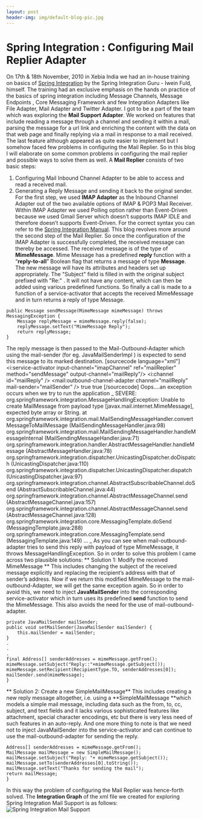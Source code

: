 ```yaml
---
layout: post
header-img: img/default-blog-pic.jpg
---
```


# Spring Integration : Configuring Mail Replier Adapter

On 17th & 18th November, 2010 in Xebia India we had an in-house training on basics of [Spring Integration](http://www.springsource.org/spring-integration) by the Spring Integration Guru - Iwein Fuld, himself. The training had an exclusive emphasis on the hands on practice of the basics of spring integration including Message Channels, Message Endpoints , Core Messaging Framework and few Integration Adapters like File Adapter, Mail Adapter and Twitter Adapter. I got to be a part of the team which was exploring the **Mail Support Adapter**. We worked on features that include reading a message through a channel and sending it within a mail, parsing the message for a url link and enriching the content with the data on that web page and finally replying via a mail in response to a mail received. The last feature although appeared as quite easier to implement but I somehow faced few problems in configuring the Mail Replier. So in this blog I will elaborate on some common problems in configuring the mail replier and possible ways to solve them as well. A **Mail Replier** consists of two basic steps: 

  1. Configuring Mail Inbound Channel Adapter to be able to access and read a received mail.
  2. Generating a Reply Message and sending it back to the original sender.
For the first step, we used **IMAP Adapter** as the Inbound Channel Adapter out of the two available options of IMAP & POP3 Mail Receiver. Within IMAP Adapter we used Polling option rather than Event-Driven because we used Gmail Server which doesn’t supports IMAP IDLE and therefore doesn’t supports Event-Driven. For the correct syntax you can refer to the [Spring Integration Manual](http://static.springsource.org/spring-integration/docs/2.0.0.RELEASE/reference/htmlsingle/#mail-inbound). This blog revolves more around the second step of the Mail Replier. So once the configuration of the IMAP Adapter is successfully completed, the received message can thereby be accessed. The received message is of the type of **MimeMessage**. Mime Message has a predefined **reply** function with a “**reply-to-all**” Boolean flag that returns a message of type **Message**. The new message will have its attributes and headers set up appropriately. The "Subject" field is filled in with the original subject prefixed with "Re:" . It will not have any content, which can then be added using various predefined functions. So finally a call is made to a function of a service-activator that accepts the received MimeMessage and in turn returns a reply of type Message. 
    
    
    public Message sendMessage(MimeMessage mimeMessage) throws MessagingException {
     	Message replyMessage = mimeMessage.reply(false);
    	replyMessage.setText("MimeMessage Reply");
    	return replyMessage;
    }

The reply message is then passed to the Mail-Outbound-Adapter which using the mail-sender (for eg. JavaMailSenderImpl ) is expected to send this message to its marked destination. [sourcecode language="xml"] <i:service-activator input-channel="imapChannel" ref="mailReplier" method="sendMessage" output-channel="mailReply"/> <i:channel id="mailReply" /> <bean id="mailReplier" class="com.xebia.nuse.mail.ImapReplyActivator" /> <mail:outbound-channel-adapter channel="mailReply" mail-sender="mailSender" /> <bean id="mailSender" class="org.springframework.mail.javamail.JavaMailSenderImpl"> <property name="host" value="${mail.host}" /> <property name="username" value="${mail.username}" /> <property name="password" value="${mail.password}" /> <property name="javaMailProperties"> <props> <prop key="mail.smtp.auth">true</prop> <prop key="mail.smtp.starttls.enable">true</prop> </props> </property> </bean> [/sourcecode] Oops….an exception occurs when we try to run the application _ SEVERE: org.springframework.integration.MessageHandlingException: Unable to create MailMessage from payload type [javax.mail.internet.MimeMessage], expected byte array or String. at org.springframework.integration.mail.MailSendingMessageHandler.convertMessageToMailMessage (MailSendingMessageHandler.java:98) org.springframework.integration.mail.MailSendingMessageHandler.handleMessageInternal (MailSendingMessageHandler.java:71) org.springframework.integration.handler.AbstractMessageHandler.handleMessage (AbstractMessageHandler.java:78) org.springframework.integration.dispatcher.UnicastingDispatcher.doDispatch (UnicastingDispatcher.java:110) org.springframework.integration.dispatcher.UnicastingDispatcher.dispatch (UnicastingDispatcher.java:97) org.springframework.integration.channel.AbstractSubscribableChannel.doSend (AbstractSubscribableChannel.java:44) org.springframework.integration.channel.AbstractMessageChannel.send (AbstractMessageChannel.java:157) org.springframework.integration.channel.AbstractMessageChannel.send (AbstractMessageChannel.java:128) org.springframework.integration.core.MessagingTemplate.doSend (MessagingTemplate.java:288) org.springframework.integration.core.MessagingTemplate.send (MessagingTemplate.java:149) … _ As you can see when mail-outbound-adapter tries to send this reply with payload of type MimeMessage, it throws MessageHandlingException. So in order to solve this problem I came across two plausible solutions: ** Solution 1: Modify the received MimeMessage ** This includes changing the subject of the received message explicitly and replacing the recipient’s address with that of sender’s address. Now if we return this modified MimeMessage to the mail-outbound-Adapter, we will get the same exception again. So in order to avoid this, we need to inject **JavaMailSender** into the corresponding service-activator which in turn uses its predefined **send** function to send the MimeMessage. This also avoids the need for the use of mail-outbound-adapter. 
    
    
    private JavaMailSender mailSender;
    public void setMailSender(JavaMailSender mailSender) {
    	this.mailSender = mailSender;
    }
    .
    .
    .
    final Address[] senderAddresses = mimeMessage.getFrom();
    mimeMessage.setSubject("Reply::"+mimeMessage.getSubject());
    mimeMessage.setRecipient(RecipientType.TO, senderAddresses[0]);
    mailSender.send(mimeMessage);
    }

** Solution 2: Create a new SimpleMailMessage** This includes creating a new reply message altogether, i.e. using a **SimpleMailMessage **which models a simple mail message, including data such as the from, to, cc, subject, and text fields and it lacks various sophisticated features like attachment, special character encodings, etc but there is very less need of such features in an auto-reply. And one more thing to note is that we need not to inject JavaMailSender into the service-activator and can continue to use the mail-outbound-adapter for sending the reply. 
    
    
    Address[] senderAddresses = mimeMessage.getFrom();
    MailMessage mailMessage = new SimpleMailMessage();
    mailMessage.setSubject("Reply: "+ mimeMessage.getSubject());
    mailMessage.setTo(senderAddresses[0].toString());
    mailMessage.setText("Thanks for sending the mail");
    return mailMessage;
    }

In this way the problem of configuring the Mail Replier was hence-forth solved. The **Integration Graph** of the xml file we created for exploring Spring Integration Mail Support is as follows: ![Spring Integration Mail Support](/wp-content/uploads/2011/01/spring-integration-mail.bmp)